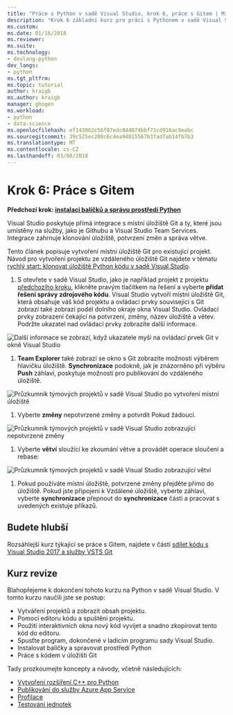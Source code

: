 ```yaml
---
title: "Práce s Python v sadě Visual Studio, krok 6, práce s Gitem | Microsoft Docs"
description: "Krok 6 základní kurz pro práci s Pythonem v sadě Visual Studio, který po sobě zakrývá funkce související s Git sady Visual Studio."
ms.custom: 
ms.date: 01/16/2018
ms.reviewer: 
ms.suite: 
ms.technology:
- devlang-python
dev_langs:
- python
ms.tgt_pltfrm: 
ms.topic: tutorial
author: kraigb
ms.author: kraigb
manager: ghogen
ms.workload:
- python
- data-science
ms.openlocfilehash: ef143862c56f07edc844874bbf71cd916ac9eabc
ms.sourcegitcommit: 39c525ec200c6c4ea94815567b3fad7ab14fb7b3
ms.translationtype: MT
ms.contentlocale: cs-CZ
ms.lasthandoff: 03/08/2018
---
```

# <a name="step-6-working-with-git"></a>Krok 6: Práce s Gitem

**Předchozí krok: [instalaci balíčků a správu prostředí Python](tutorial-working-with-python-in-visual-studio-step-05-installing-packages.md)**

Visual Studio poskytuje přímá integrace s místní úložiště Git a ty, které jsou umístěny na služby, jako je Githubu a Visual Studio Team Services. Integrace zahrnuje klonování úložiště, potvrzení změn a správa větve.

Tento článek popisuje vytvoření místní úložiště Git pro existující projekt. Návod pro vytvoření projektu ze vzdáleného úložiště Git najdete v tématu [rychlý start: klonovat úložiště Python kódu v sadě Visual Studio](quickstart-03-python-in-visual-studio-project-from-repository.md).

1. S otevřete v sadě Visual Studio, jako je například projekt z projektu [předchozího kroku](tutorial-working-with-python-in-visual-studio-step-05-installing-packages.md), klikněte pravým tlačítkem na řešení a vyberte **přidat řešení správy zdrojového kódu**. Visual Studio vytvoří místní úložiště Git, která obsahuje váš kód projektu a ovládací prvky související s Git zobrazí také zobrazí podél dolního okraje okna Visual Studio. Ovládací prvky zobrazení čekající na potvrzení, změny, název úložiště a větev. Podržte ukazatel nad ovládací prvky zobrazíte další informace.

  ![Další informace se zobrazí, když ukazatele myši na ovládací prvek Git v okně Visual Studio](media/working-with-git-01.png)

1. **Team Explorer** také zobrazí se okno s Git zobrazíte možnosti výběrem hlavičku úložiště. **Synchronizace** podokně, jak je znázorněno při výběru **Push** záhlaví, poskytuje možnosti pro publikování do vzdáleného úložiště.

  ![Průzkumník týmových projektů v sadě Visual Studio po vytvoření místní úložiště](media/working-with-git-02.png)

1. Vyberte **změny** nepotvrzené změny a potvrdit Pokud žádoucí.

  ![Průzkumník týmových projektů v sadě Visual Studio zobrazující nepotvrzené změny](media/working-with-git-03.png)

1. Vyberte **větví** sloužící ke zkoumání větve a provádět operace sloučení a rebase:

  ![Průzkumník týmových projektů v sadě Visual Studio zobrazující větví](media/working-with-git-04.png)

1. Pokud používáte místní úložiště, potvrzené změny přejděte přímo do úložiště. Pokud jste připojení k Vzdálené úložiště, vyberte záhlaví, vyberte **synchronizace** přepnout do **synchronizace** části a pracovat s uvedených existuje příkazů.

## <a name="going-deeper"></a>Budete hlubší

Rozsáhlejší kurz týkající se práce s Gitem, najdete v části [sdílet kódu s Visual Studio 2017 a služby VSTS Git](/vsts/git/share-your-code-in-git-vs-2017)

## <a name="tutorial-review"></a>Kurz revize

Blahopřejeme k dokončení tohoto kurzu na Python v sadě Visual Studio. V tomto kurzu naučili jste se postup:

- Vytváření projektů a zobrazit obsah projektu.
- Pomocí editoru kódu a spuštění projektu.
- Použití interaktivních okna nový kód vyvíjet a snadno zkopírovat tento kód do editoru.
- Spusťte program, dokončené v ladicím programu sady Visual Studio.
- Instalovat balíčky a spravovat prostředí Python
- Práce s kódem v úložišti Git

Tady prozkoumejte koncepty a návody, včetně následujících:

- [Vytvoření rozšíření C++ pro Python](working-with-c-cpp-python-in-visual-studio.md)
- [Publikování do služby Azure App Service](publishing-python-web-applications-to-azure-from-visual-studio.md)
- [Profilace](profiling-python-code-in-visual-studio.md)
- [Testování jednotek](unit-testing-python-in-visual-studio.md)
